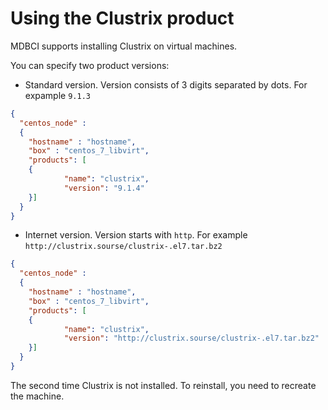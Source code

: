 # Using the Clustrix product
MDBCI supports installing Clustrix on virtual machines.

You can specify two product versions:
* Standard version. Version consists of 3 digits separated by dots. For expample `9.1.3`
```json
{
  "centos_node" :
  {
    "hostname" : "hostname",
    "box" : "centos_7_libvirt",
    "products": [
    {
            "name": "clustrix",
            "version": "9.1.4"
    }]
  }
}
```
* Internet version. Version starts with `http`. For example `http://clustrix.sourse/clustrix-.el7.tar.bz2`
```json
{
  "centos_node" :
  {
    "hostname" : "hostname",
    "box" : "centos_7_libvirt",
    "products": [
    {
            "name": "clustrix",
            "version": "http://clustrix.sourse/clustrix-.el7.tar.bz2"
    }]
  }
}
```

The second time Clustrix is not installed. To reinstall, you need to recreate the machine.
